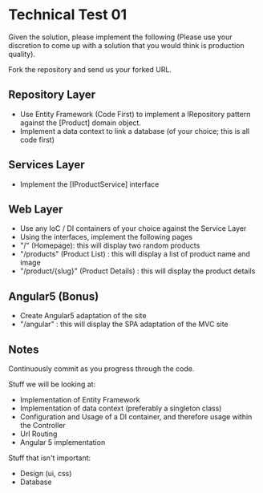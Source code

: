 Technical Test 01
=================

Given the solution, please implement the following (Please use your discretion to come up with a solution that you would think is production quality).

Fork the repository and send us your forked URL.


Repository Layer
----------------

- Use Entity Framework (Code First) to implement a IRepository pattern against the [Product] domain object.
- Implement a data context to link a database (of your choice; this is all code first)

Services Layer
--------------

- Implement the [IProductService] interface

Web Layer
---------

- Use any IoC / DI containers of your choice against the Service Layer
- Using the interfaces, implement the following pages
- "/" (Homepage): this will display two random products
- "/products" (Product List) : this will display a list of product name and image
- "/product/{slug}" (Product Details) : this will display the product details

Angular5 (Bonus)
-------

- Create Angular5 adaptation of the site
- "/angular" : this will display the SPA adaptation of the MVC site

Notes
-----

Continuously commit as you progress through the code.


Stuff we will be looking at:

- Implementation of Entity Framework
- Implementation of data context (preferably a singleton class)
- Configuration and Usage of a DI container, and therefore usage within the Controller
- Url Routing
- Angular 5 implementation

Stuff that isn't important:
- Design (ui, css)
- Database